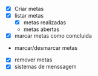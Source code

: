 - [x] Criar metas
- [x] listar metas
    - [x] metas realizadas
    - metas abertas
- [x] marcar metas como comcluida
- marcar/desmarcar metas
- [x] remover metas
- [x] sistemas de menssagem 
